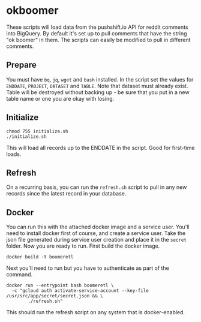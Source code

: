 # okboomer

These scripts will load data from the pushshift.io API for reddit comments into BigQuery.  By default it's set up to pull comments that have the string "ok boomer" in them.  The scripts can easily be modified to pull in different comments.  

## Prepare

You must have `bq`, `jq`, `wget` and `bash` installed.  In the script set the values for `ENDDATE`, `PROJECT`, `DATASET` and `TABLE`.  Note that dataset must already exist.  Table will be destroyed without backing up - be sure that you put in a new table name or one you are okay with losing.  

## Initialize

```
chmod 755 initialize.sh
./initialize.sh
```
This will load all records up to the ENDDATE in the script.  Good for first-time loads.  

## Refresh

On a recurring basis, you can run the `refresh.sh` script to pull in any new records since the latest record in your database.  

## Docker

You can run this with the attached docker image and a service user.  You'll need to install docker first of course, and create a service user.  Take the json file generated during service user creation and place it in the `secret` folder.  Now you are ready to run.  First build the docker image.  
```
docker build -t boomeretl
```
Next you'll need to run but you have to authenticate as part of the command.
```
docker run --entrypoint bash boomeretl \
  -c "gcloud auth activate-service-account --key-file /usr/src/app/secret/secret.json && \
        ./refresh.sh"
```
This should run the refresh script on any system that is docker-enabled.  
